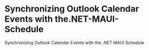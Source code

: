 # Synchronizing Outlook Calendar Events with the.NET-MAUI-Schedule
Synchronizing Outlook Calendar Events with the .NET MAUI Schedule
